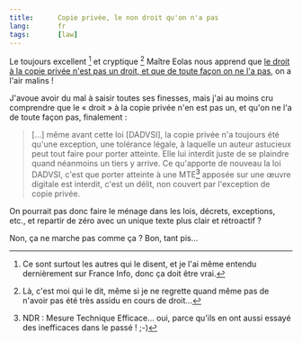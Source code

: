 ```yaml
---
title:      Copie privée, le non droit qu'on n'a pas
lang:       fr
tags:       [law]
---
```


Le toujours excellent [^1] et cryptique [^2] Maître Eolas nous apprend que [le droit à la copie privée n'est pas un droit, et que de toute façon on ne l'a pas](http://maitre-eolas.fr/2008/06/25/1016-affaire-mulholland-drive-clap-de-fin), on a l'air malins !


J'avoue avoir du mal à saisir toutes ses finesses, mais j'ai au moins cru comprendre que le « droit » à la copie privée n'en est pas un, et qu'on ne l'a de toute façon pas, finalement :

> […] même avant cette loi [DADVSI], la copie privée n'a toujours été qu'une exception, une tolérance légale, à laquelle un auteur astucieux peut tout faire pour porter atteinte. Elle lui interdit juste de se plaindre quand néanmoins un tiers y arrive. Ce qu'apporte de nouveau la loi DADVSI, c'est que porter atteinte à une MTE[^3] apposée sur une œuvre digitale est interdit, c'est un délit, non couvert par l'exception de copie privée.

On pourrait pas donc faire le ménage dans les lois, décrets, exceptions, etc., et repartir de zéro avec un unique texte plus clair et rétroactif ?

Non, ça ne marche pas comme ça ? Bon, tant pis…

[^1]: Ce sont surtout les autres qui le disent, et je l'ai même entendu dernièrement sur France Info, donc ça doit être vrai.

[^2]: Là, c'est moi qui le dit, même si je ne regrette quand même pas de n'avoir pas été très assidu en cours de droit…

[^3]: NDR : Mesure Technique Efficace… oui, parce qu'ils en ont aussi essayé des inefficaces dans le passé ! ;-)
